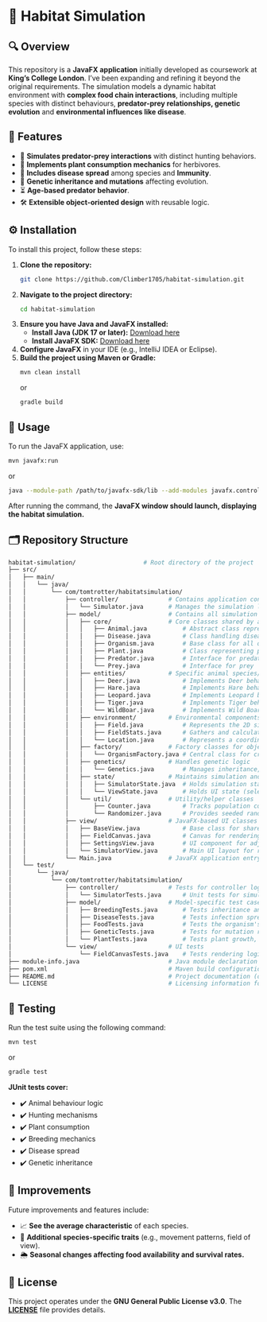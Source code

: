 
# 🦓 **Habitat Simulation**

## 🔍 **Overview**
This repository is a **JavaFX application** initially developed as coursework at **King’s College London**. I’ve been expanding and refining it beyond the original requirements. The simulation models a dynamic habitat environment with **complex food chain interactions**, including multiple species with distinct behaviours, **predator-prey relationships, genetic evolution** and **environmental influences like disease**.

## 🌟 **Features**
- 🦊 **Simulates predator-prey interactions** with distinct hunting behaviors.
- 🌿 **Implements plant consumption mechanics** for herbivores.
- 🦠 **Includes disease spread** among species and **Immunity**.
- 🧬 **Genetic inheritance and mutations** affecting evolution.
- ⏳ **Age-based predator behavior**.
- 🛠️ **Extensible object-oriented design** with reusable logic.

## ⚙️ **Installation**
To install this project, follow these steps:
1. **Clone the repository:**
   ```bash
   git clone https://github.com/Climber1705/habitat-simulation.git
   ```
2. **Navigate to the project directory:**
   ```bash
   cd habitat-simulation
   ```
3. **Ensure you have Java and JavaFX installed:**
   - **Install Java (JDK 17 or later):** [Download here](https://jdk.java.net/)
   - **Install JavaFX SDK:** [Download here](https://gluonhq.com/products/javafx/)
4. **Configure JavaFX** in your IDE (e.g., IntelliJ IDEA or Eclipse).
5. **Build the project using Maven or Gradle:**
   ```bash
   mvn clean install
   ```
   or
   ```bash
   gradle build
   ```

## 🚀 **Usage**
To run the JavaFX application, use:
```bash
mvn javafx:run
```
or
```bash
java --module-path /path/to/javafx-sdk/lib --add-modules javafx.controls,javafx.fxml -jar target/your-app.jar
```
After running the command, the **JavaFX window should launch, displaying the habitat simulation.**

## 🗂️ **Repository Structure**
``` graphql
habitat-simulation/                   # Root directory of the project
├── src/
│   ├── main/
│   │   └── java/
│   │       └── com/tomtrotter/habitatsimulation/
│   │           ├── controller/              # Contains application control logic
│   │           │   └── Simulator.java       # Manages the simulation loop and logic
│   │           ├── model/                   # Contains all simulation models and logic
│   │           │   ├── core/                # Core classes shared by all organisms
│   │           │   │   ├── Animal.java          # Abstract class representing general animal behaviour
│   │           │   │   ├── Disease.java         # Class handling disease infection and transmission
│   │           │   │   ├── Organism.java        # Base class for all organisms in the simulation
│   │           │   │   ├── Plant.java           # Class representing plant behaviour and growth
│   │           │   │   ├── Predator.java        # Interface for predator behaviour
│   │           │   │   └── Prey.java            # Interface for prey 
│   │           │   ├── entities/            # Specific animal species/entities in the simulation
│   │           │   │   ├── Deer.java            # Implements Deer behaviour as a Prey
│   │           │   │   ├── Hare.java            # Implements Hare behaviour as a Prey
│   │           │   │   ├── Leopard.java         # Implements Leopard behaviour as a Predator
│   │           │   │   ├── Tiger.java           # Implements Tiger behaviour as a Predator
│   │           │   │   └── WildBoar.java        # Implements Wild Boar behaviour (could be predator or prey)
│   │           │   ├── environment/         # Environmental components of the simulation
│   │           │   │   ├── Field.java           # Represents the 2D simulation grid
│   │           │   │   ├── FieldStats.java      # Gathers and calculates statistics about the field
│   │           │   │   └── Location.java        # Represents a coordinate within the simulation grid
│   │           │   ├── factory/             # Factory classes for object instantiation
│   │           │   │   └── OrganismFactory.java # Central class for creating organisms
│   │           │   ├── genetics/            # Handles genetic logic
│   │           │   │   └── Genetics.java        # Manages inheritance, mutation, and gene mixing
│   │           │   ├── state/               # Maintains simulation and view state
│   │           │   │   ├── SimulatorState.java  # Holds simulation status and statistics
│   │           │   │   └── ViewState.java       # Holds UI state (selected organism, etc.)behaviour
│   │           │   └── util/                # Utility/helper classes
│   │           │       ├── Counter.java         # Tracks population counts by organism type
│   │           │       └── Randomizer.java      # Provides seeded random number generation
│   │           ├── view/                    # JavaFX-based UI classes
│   │           │   ├── BaseView.java            # Base class for shared view functionality
│   │           │   ├── FieldCanvas.java         # Canvas for rendering the simulation grid
│   │           │   ├── SettingsView.java        # UI component for adjusting simulation settings
│   │           │   └── SimulatorView.java       # Main UI layout for running simulations
│   │           └── Main.java                # JavaFX application entry point
│   └── test/
│       └── java/
│           └── com/tomtrotter/habitatsimulation/
│               ├── controller/              # Tests for controller logic
│               │   └── SimulatorTests.java      # Unit tests for simulation loop and event handling
│               ├── model/                   # Model-specific test cases
│               │   ├── BreedingTests.java       # Tests inheritance and breeding behaviour
│               │   ├── DiseaseTests.java        # Tests infection spread, recovery, and death
│               │   ├── FoodTests.java           # Tests the organism's feeding behaviour and food availability
│               │   ├── GeneticTests.java        # Tests for mutation rates and gene mixing
│               │   └── PlantTests.java          # Tests plant growth, reproduction, and lifecycle
│               └── view/                    # UI tests
│                   └── FieldCanvasTests.java    # Tests rendering logic of the field grid
├── module-info.java                         # Java module declaration file (module dependencies)
├── pom.xml                                  # Maven build configuration (dependencies, build, plugins)
├── README.md                                # Project documentation (overview, setup, usage)
└── LICENSE                                  # Licensing information for the project

```

## 🧪 **Testing**
Run the test suite using the following command:
```sh
mvn test
```
or
```sh
gradle test
```
**JUnit tests cover:**
- ✔️ Animal behaviour logic
- ✔️ Hunting mechanisms
- ✔️ Plant consumption
- ✔️ Breeding mechanics
- ✔️ Disease spread
- ✔️ Genetic inheritance

## 🔮 **Improvements**
Future improvements and features include:
- 📈 **See the average characteristic** of each species.
- 🦌 **Additional species-specific traits** (e.g., movement patterns, field of view).
- 🌦️ **Seasonal changes affecting food availability and survival rates.**

## 📜 **License**
This project operates under the **GNU General Public License v3.0**. The **[LICENSE](https://choosealicense.com/licenses/gpl-3.0/)** file provides details.

